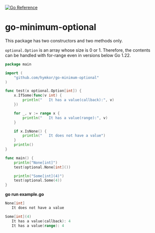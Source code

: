 [![Go Reference](https://pkg.go.dev/badge/github.com/hymkor/go-minimum-optional.svg)](https://pkg.go.dev/github.com/hymkor/go-minimum-optional)

go-minimum-optional
===================

This package has two constructors and two methods only.

`optional.Option` is an array whose size is 0 or 1. Therefore, the contents can be handled with for-range even in versions below Go 1.22.

```example.go
package main

import (
    "github.com/hymkor/go-minimum-optional"
)

func test(x optional.Option[int]) {
    x.IfSome(func(v int) {
        println("   It has a value(callback):", v)
    })

    for _, v := range x {
        println("   It has a value(range):", v)
    }

    if x.IsNone() {
        println("   It does not have a value")
    }
    println()
}

func main() {
    println("None[int]")
    test(optional.None[int]())

    println("Some[int](4)")
    test(optional.Some(4))
}
```

**go run example.go**

```go run example.go|
None[int]
   It does not have a value

Some[int](4)
   It has a value(callback): 4
   It has a value(range): 4

```
